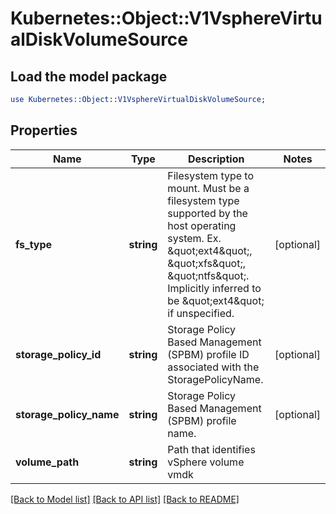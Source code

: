 # Kubernetes::Object::V1VsphereVirtualDiskVolumeSource

## Load the model package
```perl
use Kubernetes::Object::V1VsphereVirtualDiskVolumeSource;
```

## Properties
Name | Type | Description | Notes
------------ | ------------- | ------------- | -------------
**fs_type** | **string** | Filesystem type to mount. Must be a filesystem type supported by the host operating system. Ex. \&quot;ext4\&quot;, \&quot;xfs\&quot;, \&quot;ntfs\&quot;. Implicitly inferred to be \&quot;ext4\&quot; if unspecified. | [optional] 
**storage_policy_id** | **string** | Storage Policy Based Management (SPBM) profile ID associated with the StoragePolicyName. | [optional] 
**storage_policy_name** | **string** | Storage Policy Based Management (SPBM) profile name. | [optional] 
**volume_path** | **string** | Path that identifies vSphere volume vmdk | 

[[Back to Model list]](../README.md#documentation-for-models) [[Back to API list]](../README.md#documentation-for-api-endpoints) [[Back to README]](../README.md)


